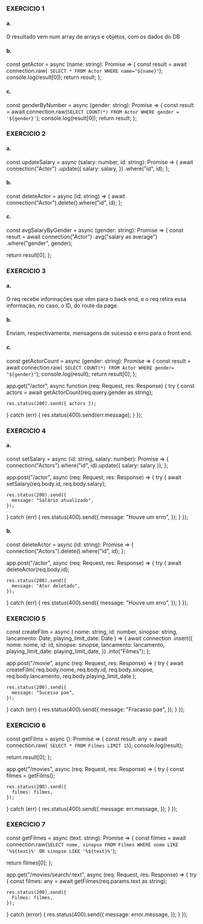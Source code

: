 ### EXERCICIO 1
#### a.
O resultado vem num array de arrays e objetos, com os dados do DB
#### b.
const getActor = async (name: string): Promise<any> => {
  const result = await connection.raw(`
  SELECT * FROM Actor WHERE name="${name}"`);
  console.log(result[0]);
  return result;
};
#### c.
const genderByNumber = async (gender: string): Promise<any> => {
  const result = await connection.raw(`
  SELECT COUNT(*) FROM Actor WHERE gender = '${gender}'
`);
  console.log(result[0]);
  return result;
};

### EXERCICIO 2
#### a.
const updateSalary = async (salary: number, id: string): Promise<void> => {
  await connection("Actor")
    .update({
      salary: salary,
    })
    .where("id", id);
};
#### b.
const deleteActor = async (id: string) => {
  await connection("Actor").delete().where("id", id);
};
#### c.
const avgSalaryByGender = async (gender: string): Promise<any> => {
  const result = await connection("Actor")
    .avg("salary as average")
    .where("gender", gender);

  return result[0];
};

### EXERCICIO 3
#### a.
O req recebe informações que vêm para o back end, e o req retira essa informação, no caso, o ID, do route da page.
#### b.
Enviam, respectivamente, mensagens de sucesso e erro para o front end.
#### c.
const getActorCount = async (gender: string): Promise<any> => {
  const result = await connection.raw(`
  SELECT COUNT(*) FROM Actor WHERE gender= "${gender}"`);
  console.log(result);
  return result[0];
};

app.get("/actor", async function (req: Request, res: Response) {
  try {
    const actors = await getActorCount(req.query.gender as string);

    res.status(200).send({ actors });
  } catch (err) {
    res.status(400).send(err.message);
  }
});
### EXERCICIO 4
#### a.
const setSalary = async (id: string, salary: number): Promise<any> => {
  connection("Actors").where("id", id).update({ salary: salary });
};

app.post("/actor", async (req: Request, res: Response) => {
  try {
    await setSalary(req.body.id, req.body.salary);

    res.status(200).send({
      message: "Salário atualizado",
    });
  } catch (err) {
    res.status(400).send({
      message: "Houve um erro",
    });
  }
});
#### b.
const deleteActor = async (id: string): Promise<any> => {
  connection("Actors").delete().where("id", id);
};

app.post("/actor", async (req: Request, res: Response) => {
  try {
    await deleteActor(req.body.id);

    res.status(200).send({
      message: "Ator deletado",
    });
  } catch (err) {
    res.status(400).send({
      message: "Houve um erro",
    });
  }
});
### EXERCICIO 5
const createFilm = async (
  nome: string,
  id: number,
  sinopse: string,
  lancamento: Date,
  playing_limit_date: Date
) => {
  await connection
    .insert({
      nome: nome,
      id: id,
      sinopse: sinopse,
      lancamento: lancamento,
      playing_limit_date: playing_limit_date,
    })
    .into("Filmes");
};

app.post("/movie", async (req: Request, res: Response) => {
  try {
    await createFilm(
      req.body.nome,
      req.body.id,
      req.body.sinopse,
      req.body.lancamento,
      req.body.playing_limit_date
    );

    res.status(200).send({
      message: "Sucesso pae",
    });
  } catch (err) {
    res.status(400).send({
      message: "Fracasso pae",
    });
  }
});

### EXERCICIO 6

const getFilms = async (): Promise<any> => {
  const result: any = await connection.raw(`
  SELECT * FROM Filmes LIMIT 15`);
  console.log(result);

  return result[0];
};

app.get("/movies", async (req: Request, res: Response) => {
  try {
    const filmes = getFilms();

    res.status(200).send({
      filmes: filmes,
    });
  } catch (err) {
    res.status(400).send({
      message: err.message,
    });
  }
});

### EXERCICIO 7
const getFilmes = async (text: string): Promise<any> => {
  const filmes = await connection.raw(`
    SELECT nome, sinopse FROM Filmes WHERE nome LIKE '%${text}%' OR sinopse LIKE '%${text}%'
  `);

  return filmes[0];
};

app.get("/movies/search/:text", async (req: Request, res: Response) => {
  try {
    const filmes: any = await getFilmes(req.params.text as string);

    res.status(200).send({
      Filmes: filmes,
    });
  } catch (error) {
    res.status(400).send({
      message: error.message,
    });
  }
});